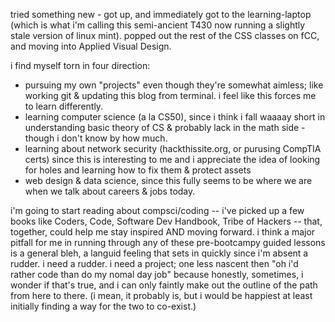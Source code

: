 tried something new - got up, and immediately got to the learning-laptop (which is what i'm calling this semi-ancient T430 now running a slightly stale version of linux mint).
popped out the rest of the CSS classes on fCC, and moving into Applied Visual Design. 

i find myself torn in four direction: 
- pursuing my own "projects" even though they're somewhat aimless; like working git & updating this blog from terminal. i feel like this forces me to learn differently.
- learning computer science (a la CS50), since i think i fall waaaay short in understanding basic theory of CS & probably lack in the math side - though i don't know by how much.
- learning about network security (hackthissite.org, or purusing CompTIA certs) since this is interesting to me and i appreciate the idea of looking for holes and learning how to fix them & protect assets
- web design & data science, since this fully seems to be where we are when we talk about careers & jobs today.

i'm going to start reading about compsci/coding -- i've picked up a few books like Coders, Code, Software Dev Handbook, Tribe of Hackers -- that, together, could help me stay inspired AND moving forward. i think a major pitfall for me in running through any of these pre-bootcampy guided lessons is a general bleh, a languid feeling that sets in quickly since i'm absent a rudder. i need a rudder. i need a project; one less nascent then "oh i'd rather code than do my nomal day job" because honestly, sometimes, i wonder if that's true, and i can only faintly make out the outline of the path from here to there. (i mean, it probably is, but i would be happiest at least initially finding a way for the two to co-exist.)
